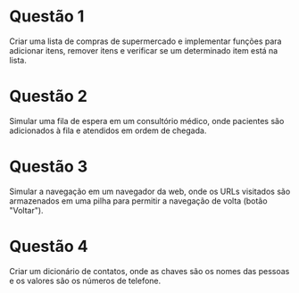 # Questão 1

Criar uma lista de compras de supermercado e implementar funções para
adicionar itens, remover itens e verificar se um determinado item está na lista.

# Questão 2

Simular uma fila de espera em um consultório médico, onde pacientes são
adicionados à fila e atendidos em ordem de chegada.

# Questão 3

Simular a navegação em um navegador da web, onde os URLs visitados são
armazenados em uma pilha para permitir a navegação de volta (botão "Voltar").

# Questão 4

Criar um dicionário de contatos, onde as chaves são os nomes das pessoas e os
valores são os números de telefone.
